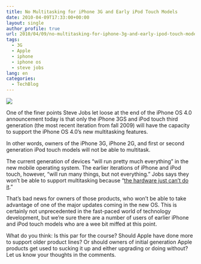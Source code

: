 ```yaml
---
title: No Multitasking for iPhone 3G and Early iPod Touch Models
date: 2010-04-09T17:33:00+00:00
layout: single
author_profile: true
url: 2010/04/09/no-multitasking-for-iphone-3g-and-early-ipod-touch-models/
tags:
  - 3G
  - Apple
  - iphone
  - iphone os
  - steve jobs
lang: en
categories: 
  - TechBlog
---
```

[![](http://3.bp.blogspot.com/_vaUVXcmC3OI/S79Zn7E6fUI/AAAAAAAAB2o/_jxsg6lKSiE/s1600/iphone-os-40-top.jpg)](http://3.bp.blogspot.com/_vaUVXcmC3OI/S79Zn7E6fUI/AAAAAAAAB2o/_jxsg6lKSiE/s1600/iphone-os-40-top.jpg)

One of the finer points Steve Jobs let loose at the end of the iPhone OS 4.0 announcement today is that only the iPhone 3GS and iPod touch third generation (the most recent iteration from fall 2009) will have the capacity to support the iPhone OS 4.0’s new multitasking features.

In other words, owners of the iPhone 3G, iPhone 2G, and first or second generation iPod touch models will not be able to multitask.

The current generation of devices “will run pretty much everything” in the new mobile operating system. The earlier iterations of iPhone and iPod touch, however, “will run many things, but not everything.” Jobs says they won’t be able to support multitasking because “[the hardware just can’t do it](http://live.gdgt.com/2010/04/08/live-iphone-os-4-0-event-coverage/).”

That’s bad news for owners of those products, who won’t be able to take advantage of one of the major updates coming in the new OS. This is certainly not unprecedented in the fast-paced world of technology development, but we’re sure there are a number of users of earlier iPhone and iPod touch models who are a wee bit miffed at this point.

What do you think: Is this par for the course? Should Apple have done more to support older product lines? Or should owners of initial generation Apple products get used to sucking it up and either upgrading or doing without? Let us know your thoughts in the comments.